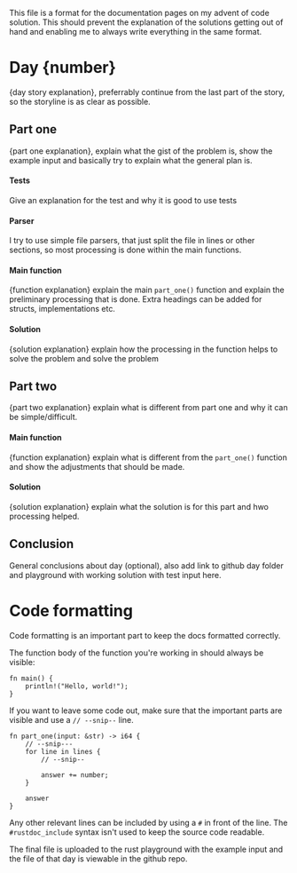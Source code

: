This file is a format for the documentation pages on my advent of code solution. This should prevent the explanation of the solutions getting out of hand and enabling me to always write everything in the same format.

# Day {number}

{day story explanation}, preferrably continue from the last part of the story, so the storyline is as clear as possible.

## Part one

{part one explanation}, explain what the gist of the problem is, show the example input and basically try to explain what the general plan is.

#### Tests

Give an explanation for the test and why it is good to use tests

#### Parser

I try to use simple file parsers, that just split the file in lines or other sections, so most processing is done within the main functions.

#### Main function

{function explanation} explain the main `part_one()` function and explain the preliminary processing that is done. Extra headings can be added for structs, implementations etc.

#### Solution

{solution explanation} explain how the processing in the function helps to solve the problem and solve the problem

## Part two

{part two explanation} explain what is different from part one and why it can be simple/difficult.

#### Main function

{function explanation} explain what is different from the `part_one()` function and show the adjustments that should be made.

#### Solution

{solution explanation} explain what the solution is for this part and hwo processing helped.

## Conclusion

General conclusions about day (optional), also add link to github day folder and playground with working solution with test input here.

# Code formatting

Code formatting is an important part to keep the docs formatted correctly.

The function body of the function you're working in should always be visible:

```rust,ignore
fn main() {
    println!("Hello, world!");
}
```

If you want to leave some code out, make sure that the important parts are visible and use a `// --snip--` line.

```rust,ignore
fn part_one(input: &str) -> i64 {
    // --snip---
    for line in lines {
        // --snip--

        answer += number;
    }

    answer
}
```

Any other relevant lines can be included by using a `#` in front of the line. The `#rustdoc_include` syntax isn't used to keep the source code readable.

The final file is uploaded to the rust playground with the example input and the file of that day is viewable in the github repo.